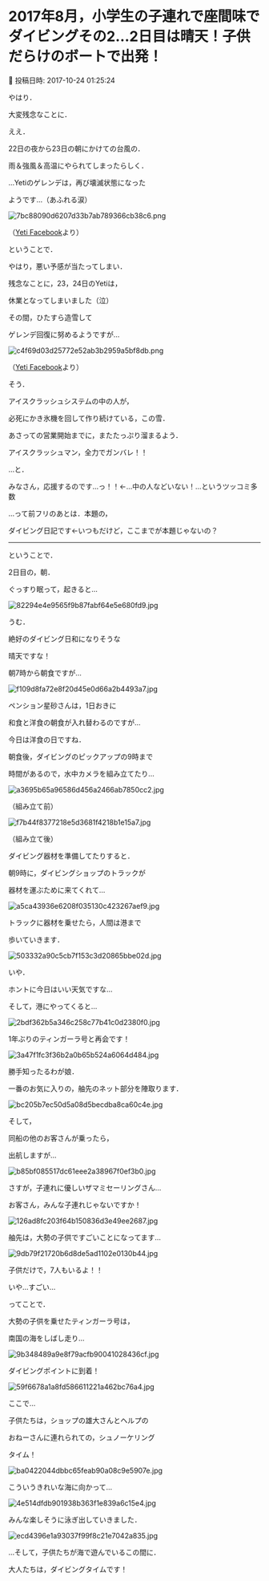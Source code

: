 # 2017年8月，小学生の子連れで座間味でダイビングその2…2日目は晴天！子供だらけのボートで出発！

📅 投稿日時: 2017-10-24 01:25:24

やはり．


大変残念なことに．





ええ．


22日の夜から23日の朝にかけての台風の．


雨＆強風＆高温にやられてしまったらしく．


…Yetiのゲレンデは，再び壊滅状態になった


ようです…（あふれる涙）







![7bc88090d6207d33b7ab789366cb38c6.png](images/7bc88090d6207d33b7ab789366cb38c6.png)




（[Yeti Facebook](https://www.facebook.com/YetiSnowtown/posts/1472199842869387)より）





ということで．


やはり，悪い予感が当たってしまい．


残念なことに，23，24日のYetiは，


休業となってしまいました（泣）





その間，ひたすら造雪して


ゲレンデ回復に努めるようですが…




![c4f69d03d25772e52ab3b2959a5bf8db.png](images/c4f69d03d25772e52ab3b2959a5bf8db.png)




（[Yeti Facebook](https://www.facebook.com/YetiSnowtown/posts/14724267995133587)より）





そう．


アイスクラッシュシステムの中の人が，


必死にかき氷機を回して作り続けている，この雪．


あさっての営業開始までに，またたっぷり溜まるよう．


アイスクラッシュマン，全力でガンバレ！！


…と．


みなさん，応援するのです…っ！！←…中の人などいない！…というツッコミ多数





…って前フリのあとは．本題の，


ダイビング日記です←いつもだけど，ここまでが本題じゃないの？


-----


ということで．


2日目の，朝．





ぐっすり眠って，起きると…




![82294e4e9565f9b87fabf64e5e680fd9.jpg](images/82294e4e9565f9b87fabf64e5e680fd9.jpg)




うむ．


絶好のダイビング日和になりそうな


晴天ですな！





朝7時から朝食ですが…




![f109d8fa72e8f20d45e0d66a2b4493a7.jpg](images/f109d8fa72e8f20d45e0d66a2b4493a7.jpg)




ペンション星砂さんは，1日おきに


和食と洋食の朝食が入れ替わるのですが…


今日は洋食の日ですね．





朝食後，ダイビングのピックアップの9時まで


時間があるので，水中カメラを組み立てたり…




![a3695b65a96586d456a2466ab7850cc2.jpg](images/a3695b65a96586d456a2466ab7850cc2.jpg)




（組み立て前）




![f7b44f8377218e5d3681f4218b1e15a7.jpg](images/f7b44f8377218e5d3681f4218b1e15a7.jpg)




（組み立て後）


ダイビング器材を準備してたりすると．





朝9時に，ダイビングショップのトラックが


器材を運ぶために来てくれて…




![a5ca43936e6208f035130c423267aef9.jpg](images/a5ca43936e6208f035130c423267aef9.jpg)




トラックに器材を乗せたら，人間は港まで


歩いていきます．




![503332a90c5cb7f153c3d20865bbe02d.jpg](images/503332a90c5cb7f153c3d20865bbe02d.jpg)




いや．


ホントに今日はいい天気ですな…





そして，港にやってくると…




![2bdf362b5a346c258c77b41c0d2380f0.jpg](images/2bdf362b5a346c258c77b41c0d2380f0.jpg)




1年ぶりのティンガーラ号と再会です！




![3a47f1fc3f36b2a0b65b524a6064d484.jpg](images/3a47f1fc3f36b2a0b65b524a6064d484.jpg)




勝手知ったるわが娘．


一番のお気に入りの，舳先のネット部分を陣取ります．




![bc205b7ec50d5a08d5becdba8ca60c4e.jpg](images/bc205b7ec50d5a08d5becdba8ca60c4e.jpg)







そして，


同船の他のお客さんが乗ったら，


出航しますが…




![b85bf085517dc61eee2a38967f0ef3b0.jpg](images/b85bf085517dc61eee2a38967f0ef3b0.jpg)




さすが，子連れに優しいザマミセーリングさん…


お客さん，みんな子連れじゃないですか！




![126ad8fc203f64b150836d3e49ee2687.jpg](images/126ad8fc203f64b150836d3e49ee2687.jpg)




舳先は，大勢の子供ですごいことになってます…




![9db79f21720b6d8de5ad1102e0130b44.jpg](images/9db79f21720b6d8de5ad1102e0130b44.jpg)




子供だけで，7人もいるよ！！


いや…すごい…





ってことで．


大勢の子供を乗せたティンガーラ号は，


南国の海をしばし走り…




![9b348489a9e8f79acfb90041028436cf.jpg](images/9b348489a9e8f79acfb90041028436cf.jpg)




ダイビングポイントに到着！




![59f6678a1a8fd586611221a462bc76a4.jpg](images/59f6678a1a8fd586611221a462bc76a4.jpg)







ここで…


子供たちは，ショップの雄大さんとヘルプの


おねーさんに連れられての，シュノーケリング


タイム！




![ba0422044dbbc65feab90a08c9e5907e.jpg](images/ba0422044dbbc65feab90a08c9e5907e.jpg)




こういうきれいな海に向かって…




![4e514dfdb901938b363f1e839a6c15e4.jpg](images/4e514dfdb901938b363f1e839a6c15e4.jpg)




みんな楽しそうに泳ぎ出していきました．




![ecd4396e1a93037f99f8c21e7042a835.jpg](images/ecd4396e1a93037f99f8c21e7042a835.jpg)







…そして，子供たちが海で遊んでいるこの間に．


大人たちは，ダイビングタイムです！
